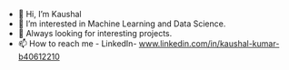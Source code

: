 - 👋 Hi, I’m Kaushal
- 👀 I’m interested in Machine Learning and Data Science.
- 🌱 Always looking for interesting projects.
- 📫 How to reach me - LinkedIn- www.linkedin.com/in/kaushal-kumar-b40612210
<!---
kaushalkuma-r/kaushalkuma-r is a ✨ special ✨ repository because its `README.md` (this file) appears on your GitHub profile.
You can click the Preview link to take a look at your changes.
--->
